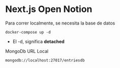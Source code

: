# Next.js Open Notion

Para correr localmente, se necesita la base de datos

```
docker-compose up -d
```

* El -d, significa __detached__


MongoDb URL Local
```
mongodb://localhost:27017/entriesdb
```